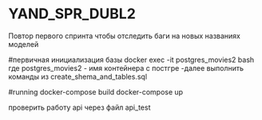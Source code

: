 # YAND_SPR_DUBL2
Повтор первого спринта чтобы отследить баги на новых названиях моделей 

#первичная инициализация базы 
docker exec -it postgres_movies2 bash где postgres_movies2 - имя контейнера с постгре
-далее выполнить команды из create_shema_and_tables.sql

#running
docker-compose build
docker-compose up

проверить работу api через файл api_test

